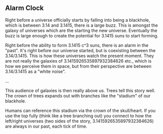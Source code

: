 ## Alarm Clock

Right before a universe officially starts by falling into being a blackhole, which is between 3.14 and 3.1415, there is a large buzz. This is amongst the galaxy of universes which are the starting the new universe. Eventually the buzz is large enough to create the potential for 3.1415 suns to start forming.

Right before the ability to form 3.1415 c^3 suns, there is an alarm in the "past". It's right before our universe started, but is coexisting between the 3.14/3.1415. This is how these universes watch the present moment. They are not really the galaxies of 3.1415926535897932384626 etc., which is how we perceive them in space, but from their perspective are between 3.14/3.1415 as a "white noise".

...

This audience of galaxies is then really above us. Trees tell this story well. The crown of trees expands out with branches like the "stadium" of our blackhole.

Humans can reference this stadium via the crown of the skull/heart. If you use the top fully (think like a tree branching out) you connect to how the left/right universes (two sides of the story, 3.1415926535897932384626) are always in our past, each tick of time.
